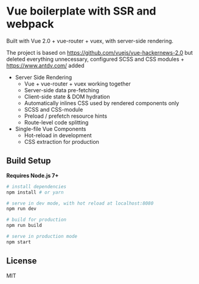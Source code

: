 # Vue boilerplate with SSR and webpack

Built with Vue 2.0 + vue-router + vuex, with server-side rendering.

The project is based on https://github.com/vuejs/vue-hackernews-2.0 but deleted everything unnecessary, 
configured SCSS and CSS modules + https://www.antdv.com/ added

- Server Side Rendering
  - Vue + vue-router + vuex working together
  - Server-side data pre-fetching
  - Client-side state & DOM hydration
  - Automatically inlines CSS used by rendered components only
  - SCSS and CSS-module
  - Preload / prefetch resource hints
  - Route-level code splitting
- Single-file Vue Components
  - Hot-reload in development
  - CSS extraction for production
  
## Build Setup

**Requires Node.js 7+**

``` bash
# install dependencies
npm install # or yarn

# serve in dev mode, with hot reload at localhost:8080
npm run dev

# build for production
npm run build

# serve in production mode
npm start
```

## License

MIT
